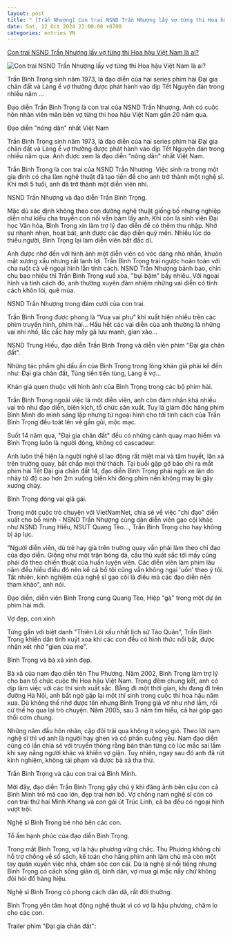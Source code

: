 ```yaml
---
layout: post
title: " [Trần Nhượng] Con trai NSND Trần Nhượng lấy vợ từng thi Hoa hậu Việt Nam là ai?"
date: Sat, 12 Oct 2024 23:00:00 +0700
categories: entries VN
---
```

[Con trai NSND Trần Nhượng lấy vợ từng thi Hoa hậu Việt Nam là ai?](https://eva.vn/lang-sao/con-trai-nsnd-tran-nhuong-lay-vo-tung-thi-hoa-hau-viet-nam-la-ai-c20a611844.html)

![Con trai NSND Trần Nhượng lấy vợ từng thi Hoa hậu Việt Nam là ai?](https://cdn.eva.vn/upload/4-2024/images/thamnnk/img-social-uploadbtv--0-x--px---3--7--1728724627-358-width1200height628-watermark.jpg)

Trần Bình Trọng sinh năm 1973, là đạo diễn của hai series phim hài Đại gia chân đất và Làng ế vợ thường được phát hành vào dịp Tết Nguyên đán trong nhiều năm ...

Đạo diễn Trần Bình Trọng là con trai của NSND Trần Nhượng. Anh có cuộc hôn nhân viên mãn bên vợ từng thi hoa hậu Việt Nam gần 20 năm qua.

Đạo diễn "nông dân" nhất Việt Nam

Trần Bình Trọng sinh năm 1973, là đạo diễn của hai series phim hài Đại gia chân đất và Làng ế vợ thường được phát hành vào dịp Tết Nguyên đán trong nhiều năm qua. Anh được xem là đạo diễn "nông dân" nhất Việt Nam.

Trần Bình Trọng là con trai của NSND Trần Nhượng. Việc sinh ra trong một gia đình có cha làm nghệ thuật đã tạo tiền đề cho anh trở thành một nghệ sĩ. Khi mới 5 tuổi, anh đã trở thành một diễn viên nhí.

NSND Trần Nhượng và đạo diễn Trần Bình Trọng.

Mặc dù xác định không theo con đường nghệ thuật giống bố nhưng nghiệp diễn như kiểu cha truyền con nối vẫn bám lấy anh. Khi còn là sinh viên Đại học Văn hóa, Bình Trọng xin làm trợ lý đạo diễn để có thêm thu nhập. Nhờ sự nhanh nhẹn, hoạt bát, anh được các đạo diễn quý mến. Nhiều lúc do thiếu người, Bình Trọng lại làm diễn viên bất đắc dĩ.

Anh được nhớ đến với hình ảnh một diễn viên có vóc dáng nhỏ nhắn, khuôn mặt xương xẩu nhưng rất lanh lợi. Trần Bình Trọng trái ngược hoàn toàn với cha ruột cả về ngoại hình lẫn tính cách. NSND Trần Nhượng bảnh bao, chỉn chu bao nhiêu thì Trần Bình Trọng xuề xòa, "bụi bặm" bấy nhiêu. Với ngoại hình và tính cách đó, anh thường xuyên đảm nhiệm những vai diễn có tính cách khôn lỏi, quê mùa.

NSND Trần Nhượng trong đám cưới của con trai.

Trần Bình Trọng được phong là “Vua vai phụ” khi xuất hiện nhiều trên các phim truyền hình, phim hài... Hầu hết các vai diễn của anh thường là những vai nhí nhố, lấc cấc hay mấy gã lưu manh, gian xảo...

NSND Trung Hiếu, đạo diễn Trần Bình Trọng và diễn viên phim "Đại gia chân đất".

Những tác phẩm ghi dấu ấn của Bình Trọng trong lòng khán giả phải kể đến như: Đại gia chân đất, Túng tiền tiến tùng, Làng ế vợ…

Khán giả quen thuộc với hình ảnh của Bình Trọng trong các bộ phim hài.

Trần Bình Trọng ngoài việc là một diễn viên, anh còn đảm nhận khá nhiều vai trò như đạo diễn, biên kịch, tổ chức sản xuất. Tuy là giám đốc hãng phim Bình Minh do mình sáng lập nhưng từ ngoại hình cho tới tính cách của Trần Bình Trọng đều toát lên vẻ gần gũi, mộc mạc.

Suốt 14 năm qua, "Đại gia chân đất" đều có những cảnh quay mạo hiểm và Bình Trọng luôn là người đóng, không có cascadeur.

Anh luôn thể hiện là người nghệ sĩ lao động rất miệt mài và tâm huyết, lăn xả trên trường quay, bất chấp mọi thử thách. Tại buổi gặp gỡ báo chí ra mắt phim hài Tết Đại gia chân đất 14, đạo diễn Bình Trọng phải ngồi xe lăn do nhảy từ độ cao hơn 2m xuống biển khi đóng phim nên không may bị gãy xương chày.

Bình Trọng đóng vai giả gái.

Trong một cuộc trò chuyện với VietNamNet, chia sẻ về việc "chỉ đạo" diễn xuất cho bố mình - NSND Trần Nhượng cùng dàn diễn viên gạo cội khác như NSND Trung Hiếu, NSƯT Quang Tèo..., Trần Bình Trọng cho hay không bị áp lực.

"Người diễn viên, dù trẻ hay già trên trường quay vẫn phải làm theo chỉ đạo của đạo diễn. Giống như một trận bóng đá, cầu thủ xuất sắc tới mấy cũng phải đá theo chiến thuật của huấn luyện viên. Các diễn viên làm phim lâu năm đều hiểu điều đó nên kể cả bố tôi cũng vẫn không ngại 'uốn' theo ý tôi. Tất nhiên, kinh nghiệm của nghệ sĩ gạo cội là điều mà các đạo diễn nên tham khảo", anh nói.

Đạo diễn, diễn viên Bình Trọng cùng Quang Tèo, Hiệp "gà" trong một dự án phim hài mới.

Vợ đẹp, con xinh

Từng gắn với biệt danh "Thiên Lôi xấu nhất lịch sử Táo Quân", Trần Bình Trọng khiến dân tình xuýt xoa khi các con đều có hình thức nổi bật, được nhận xét nhờ "gien của mẹ".

Bình Trọng và bà xã xinh đẹp.

Bà xã của nam đạo diễn tên Thu Phương. Năm 2002, Bình Trọng làm trợ lý cho ban tổ chức cuộc thi Hoa hậu Việt Nam. Trong đêm chung kết, anh có dịp làm việc với các thí sinh xuất sắc. Bẵng đi một thời gian, khi đang đi trên đường Hà Nội, anh bất ngờ gặp lại một thí sinh trong cuộc thi hoa hậu năm xưa. Dù không thể nhớ được tên nhưng Bình Trọng giả vờ như nhớ lắm, rồi cứ thế họ qua lại trò chuyện. Năm 2005, sau 3 năm tìm hiểu, cả hai góp gạo thổi cơm chung.

Những năm đầu hôn nhân, cặp đôi trải qua không ít sóng gió. Theo lời nam nghệ sĩ thì vợ anh là người hay ghen và có phần cuồng yêu. Nam đạo diễn cũng có lần chia sẻ với truyền thông rằng bản thân từng có lúc mắc sai lầm khi say nắng người khác và khiến vợ giận. Tuy nhiên, ngay sau đó anh đã rút kinh nghiệm, không tái phạm và được bà xã tha thứ.

Trần Bình Trọng và cậu con trai cả Bình Minh.

Mới đây, đạo diễn Trần Bình Trọng gây chú ý khi đăng ảnh bên cậu con cả Bình Minh trổ mã cao lớn, đẹp trai hơn bố. Vợ chồng nam nghệ sĩ còn có con trai thứ hai Minh Khang và con gái út Trúc Linh, cả ba đều có ngoại hình vượt trội.

Nghệ sĩ Bình Trọng bé nhỏ bên các con.

Tổ ấm hạnh phúc của đạo diễn Bình Trọng.

Trong mắt Bình Trọng, vợ là hậu phương vững chắc. Thu Phương không chỉ hỗ trợ chồng về sổ sách, kế toán cho hãng phim anh làm chủ mà còn một tay quán xuyến việc nhà, chăm sóc con cái. Dù là nghệ sĩ nổi tiếng nhưng Bình Trọng có cách sống giản dị, bình dân, vợ mua gì mặc nấy chứ không đòi hỏi đồ hàng hiệu.

Nghệ sĩ Bình Trọng có phong cách dân dã, rất đời thường.

Bình Trọng yên tâm hoạt động nghệ thuật vì có vợ là hậu phương, chăm lo cho các con.

Trailer phim "Đại gia chân đất":

